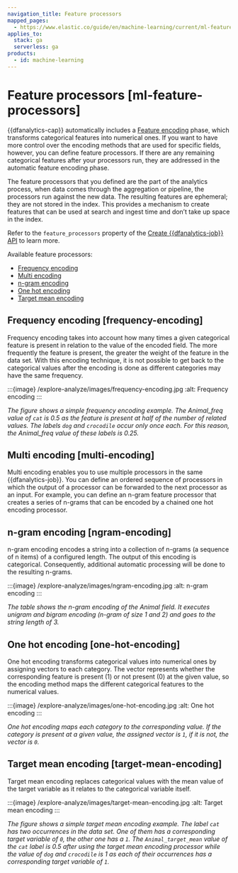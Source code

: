 ```yaml
---
navigation_title: Feature processors
mapped_pages:
  - https://www.elastic.co/guide/en/machine-learning/current/ml-feature-processors.html
applies_to:
  stack: ga
  serverless: ga
products:
  - id: machine-learning
---
```


# Feature processors [ml-feature-processors]

{{dfanalytics-cap}} automatically includes a [Feature encoding](ml-feature-encoding.md) phase, which transforms categorical features into numerical ones. If you want to have more control over the encoding methods that are used for specific fields, however, you can define  feature processors. If there are any remaining categorical features after your processors run, they are addressed in the automatic feature encoding phase.

The feature processors that you defined are the part of the analytics process, when data comes through the aggregation or pipeline, the processors run against the new data. The resulting features are ephemeral; they are not stored in the index. This provides a mechanism to create features that can be used at search and ingest time and don’t take up space in the index.

Refer to the `feature_processors` property of the [Create {{dfanalytics-job}} API](https://www.elastic.co/docs/api/doc/elasticsearch/operation/operation-ml-put-data-frame-analytics) to learn more.

Available feature processors:

* [Frequency encoding](#frequency-encoding)
* [Multi encoding](#multi-encoding)
* [n-gram encoding](#ngram-encoding)
* [One hot encoding](#one-hot-encoding)
* [Target mean encoding](#target-mean-encoding)

## Frequency encoding [frequency-encoding]

Frequency encoding takes into account how many times a given categorical feature is present in relation to the value of the encoded field.
The more frequently the feature is present, the greater the weight of the feature in the data set.
With this encoding technique, it is not possible to get back to the categorical values after the encoding is done as different categories may have the same frequency.

:::{image} /explore-analyze/images/frequency-encoding.jpg
:alt: Frequency encoding
:::

*The figure shows a simple frequency encoding example. The Animal_freq value of `cat` is 0.5 as the feature is present at half of the number of related values. The labels `dog` and `crocodile` occur only once each. For this reason, the Animal_freq value of these labels is 0.25.*

## Multi encoding [multi-encoding]

Multi encoding enables you to use multiple processors in the same {{dfanalytics-job}}.
You can define an ordered sequence of processors in which the output of a processor can be forwarded to the next processor as an input.
For example, you can define an n-gram feature processor that creates a series of n-grams that can be encoded by a chained one hot encoding processor.

## n-gram encoding [ngram-encoding]

n-gram encoding encodes a string into a collection of n-grams (a sequence of n items) of a configured length.
The output of this encoding is categorical.
Consequently, additional automatic processing will be done to the resulting n-grams.

:::{image} /explore-analyze/images/ngram-encoding.jpg
:alt: n-gram encoding
:::

*The table shows the n-gram encoding of the Animal field. It executes unigram and bigram encoding (n-gram of size 1 and 2) and goes to the string length of 3.*

## One hot encoding [one-hot-encoding]

One hot encoding transforms categorical values into numerical ones by assigning vectors to each category.
The vector represents whether the corresponding feature is present (1) or not present (0) at the given value, so the encoding method maps the different categorical features to the numerical values.

:::{image} /explore-analyze/images/one-hot-encoding.jpg
:alt: One hot encoding
:::

*One hot encoding maps each category to the corresponding value. If the category is present at a given value, the assigned vector is `1`, if it is not, the vector is `0`.*

## Target mean encoding [target-mean-encoding]

Target mean encoding replaces categorical values with the mean value of the target variable as it relates to the categorical variable itself.

:::{image} /explore-analyze/images/target-mean-encoding.jpg
:alt: Target mean encoding
:::

*The figure shows a simple target mean encoding example. The label `cat` has two occurrences in the data set. One of them has a corresponding target variable of `0`, the other one has a `1`.  The `Animal_target_mean` value of the `cat` label is 0.5 after using the target mean encoding processor while the value of `dog` and `crocodile` is 1 as each of their occurrences has a corresponding target variable of `1`.*
